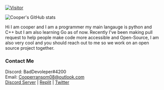 [![Visitor](https://visitor-badge.glitch.me/badge?page_id=itzCozi.itzCozi)](https://github.com/itzCozi/itzCozi)

![Cooper's GitHub stats](https://github-readme-stats.vercel.app/api?username=anuraghazra&show_icons=true&theme=transparent)

Hi I am cooper and I am a programmer my main langauge is python and C++ but I am also learning Go as of now. 
Recently I've been making pull request to help people make code more accessible and Open-Source, 
I am also very cool and you should reach out to me so we work on an open source project together.

### Contact Me
Discord: BadDevoleper#4200  
Email: Cooperransom08@outlook.com  
[Discord Server](https://discord.gg/xGnQQGxwq2)  |  [Replit](https://replit.com/@cozi08)  |  [Twitter](https://twitter.com/ransom_cooper)
